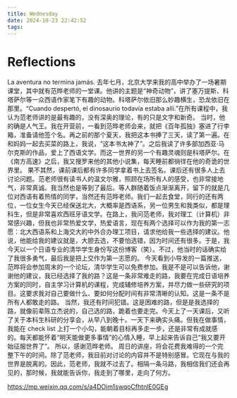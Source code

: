 ```yaml
---
title: Wednesday
date: 2024-10-23 22:42:52
tags:
---
```

# Reflections
La aventura no termina jamás.
去年七月，北京大学来我的高中举办了一场暑期课堂，其中就有范晔老师的一堂课。他讲的主题是“神奇动物”，讲了塞万提斯、科塔萨尔等一众西语作家笔下有趣的动物。科塔萨尔依旧那么妙趣横生，恐龙依旧在那里。“Cuando despertó, el dinosaurio todavía estaba allí.”在所有课程中，我认为范老师讲的是最有趣的，没有深奥的理论，有的只是文字和新奇。
当时，他的确是人气王。我在开营前，一看到范晔老师会来，就把《百年孤独》塞进了行李箱，准备请他签个名。再之前的那个夏天，我把这本书捧了三天，读了第一遍。在和妈妈一起去买菜的路上，我说，“这本书太神了”。之后我读了许多部加西亚·马尔克斯的作品，爱上了西语文学。而这一世界的另一个有趣灵魂则是科塔萨尔。在《南方高速》之后，我又搜罗来他的其他小说集，每天睡前都徜徉在他的奇诡的世界里。
果不其然，课前课后都有许多同学拿着书上去签名。课后还有很多人上去讨论问题。范老师很有读书人的温文尔雅，照顾在场所有人的感受，也非常接地气，非常真诚。我当然也是等到了最后。等人群随着饭点渐渐离开，留下的就是几位对西语有着热情的同学，当然还有范晔老师。我们一起去食堂，同行的还有两位，一位女生今天已经保送北大，大概率是西语系，另一位男生和我类似，都是理科生，但是非常喜欢西班牙语文学。在路上，我问范老师，我对理工（计算机）非常感兴趣，但我也非常热爱文学，热爱语言，现在有两个选择可以作为我的第一志愿：北大西语系和上海交大的中外合办理工项目，请求他给我一些选择的建议。他说，他能给我的建议就是，大胆去选，不要怕选错，因为时间还有很多。于是，我今天以一个日语专业的清华学生身份写这份博客（笑）。不过，他当时的话确实给了我很多勇气，最后我是把上交作为第一志愿的。
今天看到小导发的一篇推送，范晔将会参加周末的一个论坛，清华学生可以免费参加。我是不是可以告诉他，谢谢他的建议，我已经选择了我的路？这是一条非常难走的路，我要在完成日语培养方案的同时，自主学习计算机的课程，完成辅修培养方案，并尽力做一些研究的项目。这要求我对自己要做什么、要如何分配时间有非常清晰的认知。这是一条不是所有人都敢走的路。
当然，我还有时间犯错。这是困难的路，但是是我选择的路，就像前辈陈立杰说的，自己选的路，跪着也要走完。今天上了一天课后，又听了关于本科生科研的分享会，从早八到晚十。一天下来确实头痛。但我在做事情，我能在 check list 上打一个小勾，能朝着目标再多走一步，还是非常有成就感的。每天都能怀着“明天能做更多事情”的心情入睡，早上起来告诉自己“我又要开始征服世界了”。
所以，感谢范晔老师。
周日的讲座，将会花费我难得的一个完整下午的时间。除了范老师，我目前对讨论的内容并不是特别感冒。它现在与我的世界是脱离的。因此，范老师，我就不过去了。相隔一条马路，我相信我们还会再见的，那时候，我就能告诉你，我走到了哪里，走向了何方。

https://mp.weixin.qq.com/s/a4DOim1swqoCfhtnlE0GEg